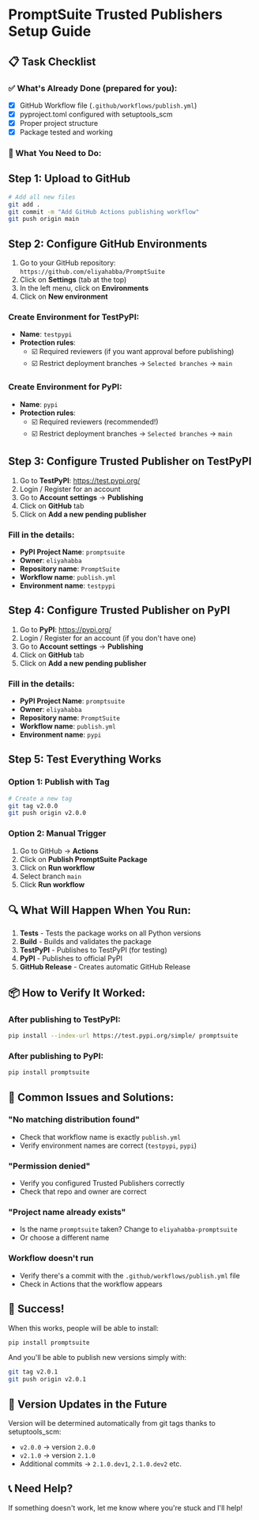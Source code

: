 # PromptSuite Trusted Publishers Setup Guide

## 📋 Task Checklist

### ✅ What's Already Done (prepared for you):
- [x] GitHub Workflow file (`.github/workflows/publish.yml`)
- [x] pyproject.toml configured with setuptools_scm
- [x] Proper project structure
- [x] Package tested and working

### 🎯 What You Need to Do:

## Step 1: Upload to GitHub

```bash
# Add all new files
git add .
git commit -m "Add GitHub Actions publishing workflow"
git push origin main
```

## Step 2: Configure GitHub Environments

1. Go to your GitHub repository: `https://github.com/eliyahabba/PromptSuite`
2. Click on **Settings** (tab at the top)
3. In the left menu, click on **Environments**
4. Click on **New environment**

### Create Environment for TestPyPI:
- **Name**: `testpypi`
- **Protection rules**: 
  - ☑️ Required reviewers (if you want approval before publishing)
  - ☑️ Restrict deployment branches → `Selected branches` → `main`

### Create Environment for PyPI:
- **Name**: `pypi`  
- **Protection rules**:
  - ☑️ Required reviewers (recommended!)
  - ☑️ Restrict deployment branches → `Selected branches` → `main`

## Step 3: Configure Trusted Publisher on TestPyPI

1. Go to **TestPyPI**: https://test.pypi.org/
2. Login / Register for an account
3. Go to **Account settings** → **Publishing**
4. Click on **GitHub** tab
5. Click on **Add a new pending publisher**

### Fill in the details:
- **PyPI Project Name**: `promptsuite`
- **Owner**: `eliyahabba`
- **Repository name**: `PromptSuite`
- **Workflow name**: `publish.yml`
- **Environment name**: `testpypi`

## Step 4: Configure Trusted Publisher on PyPI

1. Go to **PyPI**: https://pypi.org/
2. Login / Register for an account (if you don't have one)
3. Go to **Account settings** → **Publishing**
4. Click on **GitHub** tab
5. Click on **Add a new pending publisher**

### Fill in the details:
- **PyPI Project Name**: `promptsuite`
- **Owner**: `eliyahabba`
- **Repository name**: `PromptSuite`
- **Workflow name**: `publish.yml`
- **Environment name**: `pypi`

## Step 5: Test Everything Works

### Option 1: Publish with Tag
```bash
# Create a new tag
git tag v2.0.0
git push origin v2.0.0
```

### Option 2: Manual Trigger
1. Go to GitHub → **Actions**
2. Click on **Publish PromptSuite Package**
3. Click on **Run workflow**
4. Select branch `main`
5. Click **Run workflow**

## 🔍 What Will Happen When You Run:

1. **Tests** - Tests the package works on all Python versions
2. **Build** - Builds and validates the package
3. **TestPyPI** - Publishes to TestPyPI (for testing)
4. **PyPI** - Publishes to official PyPI
5. **GitHub Release** - Creates automatic GitHub Release

## 📦 How to Verify It Worked:

### After publishing to TestPyPI:
```bash
pip install --index-url https://test.pypi.org/simple/ promptsuite
```

### After publishing to PyPI:
```bash
pip install promptsuite
```

## 🚨 Common Issues and Solutions:

### "No matching distribution found"
- Check that workflow name is exactly `publish.yml`
- Verify environment names are correct (`testpypi`, `pypi`)

### "Permission denied" 
- Verify you configured Trusted Publishers correctly
- Check that repo and owner are correct

### "Project name already exists"
- Is the name `promptsuite` taken? Change to `eliyahabba-promptsuite`
- Or choose a different name

### Workflow doesn't run
- Verify there's a commit with the `.github/workflows/publish.yml` file
- Check in Actions that the workflow appears

## 🎉 Success!

When this works, people will be able to install:
```bash
pip install promptsuite
```

And you'll be able to publish new versions simply with:
```bash
git tag v2.0.1
git push origin v2.0.1
```

## 🔄 Version Updates in the Future

Version will be determined automatically from git tags thanks to setuptools_scm:
- `v2.0.0` → version `2.0.0`
- `v2.1.0` → version `2.1.0`
- Additional commits → `2.1.0.dev1`, `2.1.0.dev2` etc.

## 📞 Need Help?

If something doesn't work, let me know where you're stuck and I'll help! 